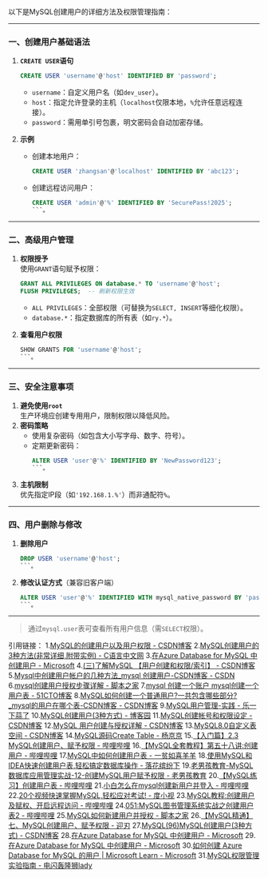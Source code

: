 以下是MySQL创建用户的详细方法及权限管理指南：

---

### 一、**创建用户基础语法**
1. **`CREATE USER`语句**  
   ```sql
   CREATE USER 'username'@'host' IDENTIFIED BY 'password';
   ```
   - `username`：自定义用户名（如`dev_user`）。  
   - `host`：指定允许登录的主机（`localhost`仅限本地，`%`允许任意远程连接）。  
   - `password`：需用单引号包裹，明文密码会自动加密存储。

2. **示例**  
   - 创建本地用户：  
     ```sql
     CREATE USER 'zhangsan'@'localhost' IDENTIFIED BY 'abc123';
     ```  
   - 创建远程访问用户：  
     ```sql
     CREATE USER 'admin'@'%' IDENTIFIED BY 'SecurePass!2025';
     ```。

---

### 二、**高级用户管理**
1. **权限授予**  
   使用`GRANT`语句赋予权限：  
   ```sql
   GRANT ALL PRIVILEGES ON database.* TO 'username'@'host';
   FLUSH PRIVILEGES;  -- 刷新权限生效
   ```
   - `ALL PRIVILEGES`：全部权限（可替换为`SELECT, INSERT`等细化权限）。  
   - `database.*`：指定数据库的所有表（如`ry.*`）。

2. **查看用户权限**  
   ```sql
   SHOW GRANTS FOR 'username'@'host';
   ```。

---

### 三、**安全注意事项**
1. **避免使用`root`**  
   生产环境应创建专用用户，限制权限以降低风险。  
2. **密码策略**  
   - 使用复杂密码（如包含大小写字母、数字、符号）。  
   - 定期更新密码：  
     ```sql
     ALTER USER 'user'@'%' IDENTIFIED BY 'NewPassword123';
     ```。  
3. **主机限制**  
   优先指定IP段（如`'192.168.1.%'`）而非通配符`%`。

---

### 四、**用户删除与修改**
1. **删除用户**  
   ```sql
   DROP USER 'username'@'host';
   ```。  
2. **修改认证方式**（兼容旧客户端）  
   ```sql
   ALTER USER 'user'@'%' IDENTIFIED WITH mysql_native_password BY 'password';
   ```。

---

> 通过`mysql.user`表可查看所有用户信息（需`SELECT`权限）。

引用链接：
1.[MySQL的创建用户以及用户权限 - CSDN博客](https://blog.csdn.net/a15766649633/article/details/138089580)
2.[MySQL创建用户的3种方法(非常详细,附带实例) - C语言中文网](https://c.biancheng.net/view/flvwkff.html)
3.[在Azure Database for MySQL 中创建用户 - Microsoft](https://docs.microsoft.com/zh-cn/azure/mysql/single-server/how-to-create-users)
4.[(三)了解MySQL 【用户创建和权限/索引】 - CSDN博客](https://blog.csdn.net/YCyjs/article/details/141672431)
5.[Mysql中创建用户帐户的几种方法_mysql 创建用户-CSDN博客 - CSDN](https://blog.csdn.net/HoukunHK/article/details/6310206)
6.[mysql创建用户授权步骤详解 - 脚本之家](https://www.jb51.net/database/293078cdu.htm)
7.[mysql 创建一个账户 mysql创建一个用户表 - 51CTO博客](https://blog.51cto.com/u_14276/11744930)
8.[MySQL如何创建一个普通用户?一共包含哪些部分?_mysql的用户在哪个表-CSDN博客 - CSDN博客](https://blog.csdn.net/qq_36777143/article/details/147954297)
9.[MySQL用户管理-实践 - 乐一下蒜了](http://zhuanlan.zhihu.com/p/16217466880)
10.[MySQL创建用户(3种方式) - 博客园](https://www.cnblogs.com/cy0628/p/15026916.html)
11.[MySQL创建帐号和权限设定 - CSDN博客](https://blog.csdn.net/yqj234/article/details/138129066)
12.[MySQL 用户创建与授权详解 - CSDN博客](https://blog.csdn.net/weixin_41405524/article/details/147156820)
13.[MySQL8.0自定义表空间 - CSDN博客](https://blog.csdn.net/L835311324/article/details/113955010)
14.[MySQL源码Create Table - 杨京京](http://zhuanlan.zhihu.com/p/707439325)
15.[【入门篇】2.3 MySQL创建用户、赋予权限 - 哔哩哔哩](http://www.bilibili.com/video/BV1az4y1E7AQ)
16.[【MySQL全套教程】第五十八讲:创建用户 - 哔哩哔哩](http://www.bilibili.com/video/BV1aY4y187mT)
17.[MySQL中如何创建用户表 - 一贫如喜羊羊](http://haokan.baidu.com/v?pd=wisenatural&vid=2406728492373251430)
18.[使用MySQL和IDEA快速创建用户表,轻松搞定数据库操作 - 落花缤纷下](http://haokan.baidu.com/v?pd=wisenatural&vid=1318902715502542733)
19.[老男孩教育-MySQL数据库应用管理实战-12-创建MySQL用户赋予权限 - 老男孩教育](http://haokan.baidu.com/v?pd=wisenatural&vid=6568946949244121039)
20.[【MySQL练习】创建用户表 - 哔哩哔哩](http://www.bilibili.com/video/BV1ub421n7Te)
21.[小白怎么在mysql创建新用户并登入 - 哔哩哔哩](http://www.bilibili.com/video/BV1dB4y1Z7Tq)
22.[20个视频快速掌握MySQL,轻松应对考试! - 度小视](http://quanmin.baidu.com/sv?source=share-h5&pd=qm_share_search&vid=2202439657800012267)
23.[MySQL教程:创建用户及赋权、开启远程访问 - 哔哩哔哩](http://www.bilibili.com/video/BV11w411X7Ey)
24.[051:MySQL图书管理系统实战之创建用户表2 - 哔哩哔哩](http://www.bilibili.com/video/BV1H5k8YPEuy)
25.[MySQL如何新建用户并授权 - 脚本之家](https://www.jb51.net/database/328492xcq.htm)
26.[【MySQL精通】七、MySQL创建用户、赋予权限 - 迎刃](https://zhuanlan.zhihu.com/p/656667425)
27.[MySQL(96)MySQL创建用户(3种方式) - CSDN博客](https://blog.csdn.net/m0_54144956/article/details/131358714)
28.[在Azure Database for MySQL 中创建用户 - Microsoft](https://learn.microsoft.com/zh-cn/azure/mysql/how-to-create-users)
29.[在Azure Database for MySQL 中创建用户 - Microsoft](https://learn.microsoft.com/zh-cn/azure/mysql/single-server/how-to-create-users)
30.[如何创建 Azure Database for MySQL 的用户 | Microsoft Learn - Microsoft](https://learn.microsoft.com/zh-cn/previous-versions/azure/mysql/single-server/how-to-create-users)
31.[MySQL权限管理实验指南 - 电闪轰隆狮lady](http://mbd.baidu.com/newspage/data/dtlandingsuper?nid=dt_5088170975250389346)